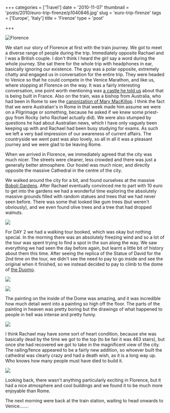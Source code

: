 +++
categories = ['Travel']
date = '2010-11-07'
thumbnail = 'posts/2010/euro-trip-firenze/p1040846.jpg'
slug = 'euro-trip-firenze'
tags = ['Europe', 'Italy']
title = 'Firenze'
type = 'post'

+++

![Florence](p1040846.jpg)

We start our story of Florence at first with the train journey. We got to meet a diverse range of people during the trip. Immediately opposite Rachael and I was a British couple. I don't think I heard the girl say a word during the whole journey. She sat there for the whole trip with headphones in ear, basically ignoring our existence. The guy was a polar opposite, extremely chatty and engaged us in conversation for the entire trip. They were headed to Venice so that he could compete in the Venice Marathon, and like us, where stopping at Florence on the way. It was a fairly interesting conversation, one point worth mentioning was [a castle he told us](http://www.signonsandiego.com/uniontrib/20060917/news_1t17castle.html) about that is being built in France. Also on the train, was a bishop from Australia, who had been in Rome to see the [canonization of Mary MacKillop](http://www.abc.net.au/news/stories/2010/10/18/3040655.htm). I think the fact that we were Australian's in Rome in that week made him assume we were on a Pilgrimage or something, because he asked if we knew some priest-guy from Rocky (who Rachael actually did). We were also stumped by questions he had about Australian news, which I have only vaguely been keeping up with and Rachael had been busy studying for exams. As such we left a very bad impression of our awareness of current affairs. The countryside we went past was also lovely, so all in all it was a pleasant journey and we were glad to be leaving Rome.

When we arrived in Florence, we immediately agreed that the city was much nicer. The streets were cleaner, less crowded and there was just a generally better atmosphere. Our hostel was much nicer, and directly opposite the massive Cathedral in the centre of the city.

We walked around the city for a bit, and found ourselves at the massive [Boboli Gardens](http://en.wikipedia.org/wiki/Boboli_Gardens). After Rachael eventually convinced me to part with 10 euro to get into the gardens we had a wonderful time exploring the absolutely massive grounds filled with random statues and trees that we had never seen before. There was some that looked like gum trees (but weren't obviously), and we even found olive trees and a tree that had dropped walnuts.

![](gardens.jpg)

For DAY 2 we had a walking tour booked, which was okay but nothing special. In the morning there was an absolutely freezing wind and so a lot of the tour was spent trying to find a spot in the sun along the way. We saw everything we had seen the day before again, but learnt a little bit of history about them this time. After seeing the replica of the Statue of David for the 2nd time on the tour, we didn't see the need to pay to go inside and see the original when it finished, so we instead decided to pay to climb to the dome of [the Duomo](http://en.wikipedia.org/wiki/Florence_Cathedral).

![](statue.jpg)

![](bridge.jpg)

The painting on the inside of the Dome was amazing, and it was incredible how much detail went into a painting so high off the floor. The parts of the painting in heaven was pretty boring but the drawings of what happened to people in hell was intense and pretty funny.

![](dome.jpg)

I think Rachael may have some sort of heart condition, because she was basically dead by the time we got to the top (to be fair it was 463 stairs), but once she had recovered we got to take in the magnificent view of the city. The railing/fence appeared to be a fairly new addition, so whoever built the cathedral was clearly crazy and had a death wish, as it is a long way up. Who knows how many people must have died to build it.

![](view.jpg)

Looking back, there wasn't anything particularly exciting in Florence, but it had a nice atmosphere and cool buildings and we found it to be much more enjoyable than Rome.

The next morning were back at the train station, waiting to head onwards to Venice.......